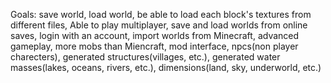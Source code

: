 
Goals:
save world,
load world,
be able to load each block's textures from different files,
Able to play multiplayer,
save and load worlds from online saves,
login with an account,
import worlds from Minecraft,
advanced gameplay,
more mobs than Miencraft,
mod interface,
npcs(non player charecters),
generated structures(villages, etc.),
generated water masses(lakes, oceans, rivers, etc.),
dimensions(land, sky, underworld, etc.)

